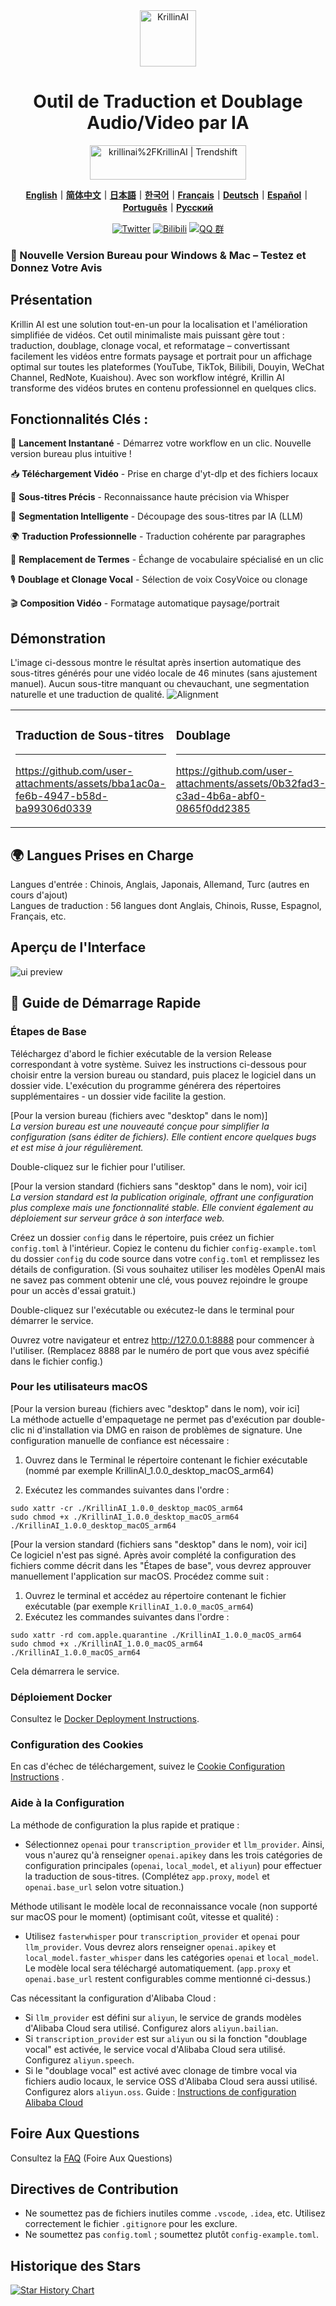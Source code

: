 <div align="center">
  <img src="../docs/images/logo.png" alt="KrillinAI" height="90">


  # Outil de Traduction et Doublage Audio/Video par IA

<a href="https://trendshift.io/repositories/13360" target="_blank"><img src="https://trendshift.io/api/badge/repositories/13360" alt="krillinai%2FKrillinAI | Trendshift" style="width: 250px; height: 55px;" width="250" height="55"/></a>

  **[English](../README.md)｜[简体中文](../docs/README_zh.md)｜[日本語](../docs/README_jp.md)｜[한국어](../docs/README_kr.md)｜[Français](../docs/README_fr.md)｜[Deutsch](../docs/README_de.md)｜[Español](../docs/README_es.md)｜[Português](../docs/README_pt.md)｜[Русский](../docs/README_rus.md)**

  [![Twitter](https://img.shields.io/badge/Twitter-KrillinAI-orange?logo=twitter)](https://x.com/KrillinAI)
[![Bilibili](https://img.shields.io/badge/dynamic/json?label=Bilibili&query=%24.data.follower&suffix=%20followers&url=https%3A%2F%2Fapi.bilibili.com%2Fx%2Frelation%2Fstat%3Fvmid%3D242124650&logo=bilibili&color=00A1D6&labelColor=FE7398&logoColor=FFFFFF)](https://space.bilibili.com/242124650)
[![QQ 群](https://img.shields.io/badge/QQ%20群-754069680-green?logo=tencent-qq)](https://jq.qq.com/?_wv=1027&k=754069680)

</div>

### 📢 Nouvelle Version Bureau pour Windows & Mac – Testez et Donnez Votre Avis

## Présentation

Krillin AI est une solution tout-en-un pour la localisation et l'amélioration simplifiée de vidéos. Cet outil minimaliste mais puissant gère tout : traduction, doublage, clonage vocal, et reformatage – convertissant facilement les vidéos entre formats paysage et portrait pour un affichage optimal sur toutes les plateformes (YouTube, TikTok, Bilibili, Douyin, WeChat Channel, RedNote, Kuaishou). Avec son workflow intégré, Krillin AI transforme des vidéos brutes en contenu professionnel en quelques clics.

## Fonctionnalités Clés :

🎯 **Lancement Instantané** - Démarrez votre workflow en un clic. Nouvelle version bureau plus intuitive !  

📥 **Téléchargement Vidéo** - Prise en charge d'yt-dlp et des fichiers locaux 

📜 **Sous-titres Précis** - Reconnaissance haute précision via Whisper  

🧠 **Segmentation Intelligente** - Découpage des sous-titres par IA (LLM)  

🌍 **Traduction Professionnelle** - Traduction cohérente par paragraphes  

🔄 **Remplacement de Termes** - Échange de vocabulaire spécialisé en un clic  

🎙️ **Doublage et Clonage Vocal** - Sélection de voix CosyVoice ou clonage  

🎬 **Composition Vidéo** - Formatage automatique paysage/portrait  

## Démonstration
L'image ci-dessous montre le résultat après insertion automatique des sous-titres générés pour une vidéo locale de 46 minutes (sans ajustement manuel). Aucun sous-titre manquant ou chevauchant, une segmentation naturelle et une traduction de qualité.
![Alignment](../docs/images/alignment.png)

<table>
<tr>
<td width="33%">

### Traduction de Sous-titres
---
https://github.com/user-attachments/assets/bba1ac0a-fe6b-4947-b58d-ba99306d0339

</td>
<td width="33%">

### Doublage
---
https://github.com/user-attachments/assets/0b32fad3-c3ad-4b6a-abf0-0865f0dd2385

</td>

<td width="33%">

### Format Portrait
---
https://github.com/user-attachments/assets/c2c7b528-0ef8-4ba9-b8ac-f9f92f6d4e71

</td>

</tr>
</table>

## 🌍 Langues Prises en Charge
Langues d'entrée : Chinois, Anglais, Japonais, Allemand, Turc (autres en cours d'ajout)  
Langues de traduction : 56 langues dont Anglais, Chinois, Russe, Espagnol, Français, etc.

## Aperçu de l'Interface
![ui preview](../docs/images/ui_desktop.png)

## 🚀 Guide de Démarrage Rapide
### Étapes de Base
Téléchargez d'abord le fichier exécutable de la version Release correspondant à votre système. Suivez les instructions ci-dessous pour choisir entre la version bureau ou standard, puis placez le logiciel dans un dossier vide. L'exécution du programme générera des répertoires supplémentaires - un dossier vide facilite la gestion.

[Pour la version bureau (fichiers avec "desktop" dans le nom)]  
_La version bureau est une nouveauté conçue pour simplifier la configuration (sans éditer de fichiers). Elle contient encore quelques bugs et est mise à jour régulièrement._  

Double-cliquez sur le fichier pour l'utiliser.

[Pour la version standard (fichiers sans "desktop" dans le nom), voir ici]  
_La version standard est la publication originale, offrant une configuration plus complexe mais une fonctionnalité stable. Elle convient également au déploiement sur serveur grâce à son interface web._  

Créez un dossier `config` dans le répertoire, puis créez un fichier `config.toml` à l'intérieur. Copiez le contenu du fichier `config-example.toml` du dossier `config` du code source dans votre `config.toml` et remplissez les détails de configuration. (Si vous souhaitez utiliser les modèles OpenAI mais ne savez pas comment obtenir une clé, vous pouvez rejoindre le groupe pour un accès d'essai gratuit.)

Double-cliquez sur l'exécutable ou exécutez-le dans le terminal pour démarrer le service.

Ouvrez votre navigateur et entrez http://127.0.0.1:8888 pour commencer à l'utiliser. (Remplacez 8888 par le numéro de port que vous avez spécifié dans le fichier config.)

### Pour les utilisateurs macOS
[Pour la version bureau (fichiers avec "desktop" dans le nom), voir ici]  
La méthode actuelle d'empaquetage ne permet pas d'exécution par double-clic ni d'installation via DMG en raison de problèmes de signature. Une configuration manuelle de confiance est nécessaire :

1. Ouvrez dans le Terminal le répertoire contenant le fichier exécutable (nommé par exemple KrillinAI_1.0.0_desktop_macOS_arm64)

2. Exécutez les commandes suivantes dans l'ordre :

```
sudo xattr -cr ./KrillinAI_1.0.0_desktop_macOS_arm64  
sudo chmod +x ./KrillinAI_1.0.0_desktop_macOS_arm64  
./KrillinAI_1.0.0_desktop_macOS_arm64  
```

[Pour la version standard (fichiers sans "desktop" dans le nom), voir ici]  
Ce logiciel n'est pas signé. Après avoir complété la configuration des fichiers comme décrit dans les "Étapes de base", vous devrez approuver manuellement l'application sur macOS. Procédez comme suit :

1. Ouvrez le terminal et accédez au répertoire contenant le fichier exécutable (par exemple `KrillinAI_1.0.0_macOS_arm64`)
2. Exécutez les commandes suivantes dans l'ordre :
```
sudo xattr -rd com.apple.quarantine ./KrillinAI_1.0.0_macOS_arm64
sudo chmod +x ./KrillinAI_1.0.0_macOS_arm64
./KrillinAI_1.0.0_macOS_arm64
```
Cela démarrera le service.

### Déploiement Docker
Consultez le [Docker Deployment Instructions](../docs/docker.md).

### Configuration des Cookies

En cas d'échec de téléchargement, suivez le [Cookie Configuration Instructions](../docs/get_cookies.md) .

### Aide à la Configuration
La méthode de configuration la plus rapide et pratique :
* Sélectionnez `openai` pour `transcription_provider` et `llm_provider`. Ainsi, vous n'aurez qu'à renseigner `openai.apikey` dans les trois catégories de configuration principales (`openai`, `local_model`, et `aliyun`) pour effectuer la traduction de sous-titres. (Complétez `app.proxy`, `model` et `openai.base_url` selon votre situation.)

Méthode utilisant le modèle local de reconnaissance vocale (non supporté sur macOS pour le moment) (optimisant coût, vitesse et qualité) :
* Utilisez `fasterwhisper` pour `transcription_provider` et `openai` pour `llm_provider`. Vous devrez alors renseigner `openai.apikey` et `local_model.faster_whisper` dans les catégories `openai` et `local_model`. Le modèle local sera téléchargé automatiquement. (`app.proxy` et `openai.base_url` restent configurables comme mentionné ci-dessus.)

Cas nécessitant la configuration d'Alibaba Cloud :
* Si `llm_provider` est défini sur `aliyun`, le service de grands modèles d'Alibaba Cloud sera utilisé. Configurez alors `aliyun.bailian`.
* Si `transcription_provider` est sur `aliyun` ou si la fonction "doublage vocal" est activée, le service vocal d'Alibaba Cloud sera utilisé. Configurez `aliyun.speech`.
* Si le "doublage vocal" est activé avec clonage de timbre vocal via fichiers audio locaux, le service OSS d'Alibaba Cloud sera aussi utilisé. Configurez alors `aliyun.oss`.
Guide : [Instructions de configuration Alibaba Cloud](./docs/aliyun.md)

## Foire Aux Questions
Consultez la [FAQ](../docs/faq.md) (Foire Aux Questions)

## Directives de Contribution

- Ne soumettez pas de fichiers inutiles comme `.vscode`, `.idea`, etc. Utilisez correctement le fichier `.gitignore` pour les exclure.
- Ne soumettez pas `config.toml` ; soumettez plutôt `config-example.toml`.

## Historique des Stars

[![Star History Chart](https://api.star-history.com/svg?repos=krillinai/KrillinAI&type=Date)](https://star-history.com/#krillinai/KrillinAI&Date)
